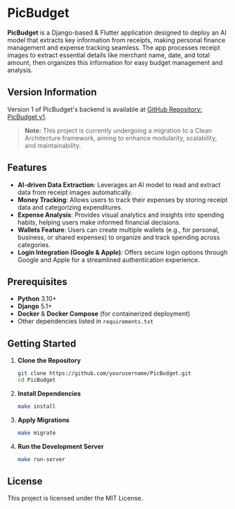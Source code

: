 # PicBudget

**PicBudget** is a Django-based & Flutter application designed to deploy an AI model that extracts key information from receipts, making personal finance management and expense tracking seamless. The app processes receipt images to extract essential details like merchant name, date, and total amount, then organizes this information for easy budget management and analysis.

## Version Information
Version 1 of PicBudget's backend is available at [GitHub Repository: PicBudget v1](https://github.com/WawanWidiantara/PicBudget-Backend/tree/picbudget-be-v1).
> **Note:** This project is currently undergoing a migration to a Clean Architecture framework, aiming to enhance modularity, scalability, and maintainability.

## Features

- **AI-driven Data Extraction**: Leverages an AI model to read and extract data from receipt images automatically.
- **Money Tracking**: Allows users to track their expenses by storing receipt data and categorizing expenditures.
- **Expense Analysis**: Provides visual analytics and insights into spending habits, helping users make informed financial decisions.
- **Wallets Feature**: Users can create multiple wallets (e.g., for personal, business, or shared expenses) to organize and track spending across categories.
- **Login Integration (Google & Apple)**: Offers secure login options through Google and Apple for a streamlined authentication experience.

## Prerequisites

- **Python** 3.10+
- **Django** 5.1+
- **Docker** & **Docker Compose** (for containerized deployment)
- Other dependencies listed in `requirements.txt`

## Getting Started

1. **Clone the Repository**
   ```bash
   git clone https://github.com/yourusername/PicBudget.git
   cd PicBudget

2. **Install Dependencies**
   ```bash
   make install
   
3. **Apply Migrations**
   ```bash
   make migrate

4. **Run the Development Server**
   ```bash
   make run-server

## License
This project is licensed under the MIT License.




